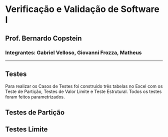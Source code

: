 # Verificação e Validação de Software I

## Prof. Bernardo Copstein

### Integrantes:  Gabriel Velloso, Giovanni Frozza, Matheus

---

## Testes

Para realizar os Casos de Testes foi construído três tabelas no Excel com os Teste de Partição, Testes de Valor Limite e Teste Estrutural. Todos os testes foram feitos parametrizados.

## Testes de Partição




## Testes Limite
